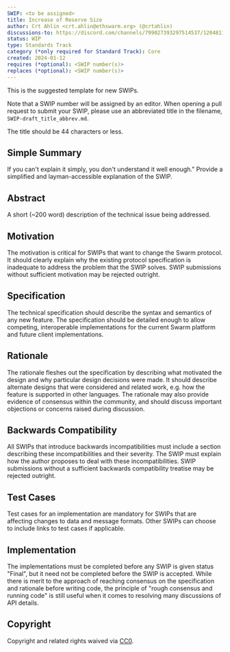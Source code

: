 ```yaml
---
SWIP: <to be assigned>
title: Increase of Reserve Size
author: Crt Ahlin <crt.ahlin@ethswarm.org> (@crtahlin)
discussions-to: https://discord.com/channels/799027393297514537/1204811309867204758
status: WIP
type: Standards Track
category (*only required for Standard Track): Core
created: 2024-01-12
requires (*optional): <SWIP number(s)>
replaces (*optional): <SWIP number(s)>
---
```


<!--You can leave these HTML comments in your merged SWIP and delete the visible duplicate text guides, they will not appear and may be helpful to refer to if you edit it again. This is the suggested template for new SWIPs. Note that a SWIP number will be assigned by an editor. When opening a pull request to submit your SWIP, please use an abbreviated title in the filename, `SWIP-draft_title_abbrev.md`. The title should be 44 characters or less.-->
This is the suggested template for new SWIPs.

Note that a SWIP number will be assigned by an editor. When opening a pull request to submit your SWIP, please use an abbreviated title in the filename, `SWIP-draft_title_abbrev.md`.

The title should be 44 characters or less.

## Simple Summary
<!--"If you can't explain it simply, you don't understand it well enough." Provide a simplified and layman-accessible explanation of the SWIP.-->
If you can't explain it simply, you don't understand it well enough." Provide a simplified and layman-accessible explanation of the SWIP.

## Abstract
<!--A short (~200 word) description of the technical issue being addressed.-->
A short (~200 word) description of the technical issue being addressed.

## Motivation
<!--The motivation is critical for SWIPs that want to change the Swarm protocol. It should clearly explain why the existing protocol specification is inadequate to address the problem that the SWIP solves. SWIP submissions without sufficient motivation may be rejected outright.-->
The motivation is critical for SWIPs that want to change the Swarm protocol. It should clearly explain why the existing protocol specification is inadequate to address the problem that the SWIP solves. SWIP submissions without sufficient motivation may be rejected outright.

## Specification
<!--The technical specification should describe the syntax and semantics of any new feature. The specification should be detailed enough to allow competing, interoperable implementations for the current Swarm platform and future client implementations.-->
The technical specification should describe the syntax and semantics of any new feature. The specification should be detailed enough to allow competing, interoperable implementations for the current Swarm platform and future client implementations.

## Rationale
<!--The rationale fleshes out the specification by describing what motivated the design and why particular design decisions were made. It should describe alternate designs that were considered and related work, e.g. how the feature is supported in other languages. The rationale may also provide evidence of consensus within the community, and should discuss important objections or concerns raised during discussion.-->
The rationale fleshes out the specification by describing what motivated the design and why particular design decisions were made. It should describe alternate designs that were considered and related work, e.g. how the feature is supported in other languages. The rationale may also provide evidence of consensus within the community, and should discuss important objections or concerns raised during discussion.

## Backwards Compatibility
<!--All SWIPs that introduce backwards incompatibilities must include a section describing these incompatibilities and their severity. The SWIP must explain how the author proposes to deal with these incompatibilities. SWIP submissions without a sufficient backwards compatibility treatise may be rejected outright.-->
All SWIPs that introduce backwards incompatibilities must include a section describing these incompatibilities and their severity. The SWIP must explain how the author proposes to deal with these incompatibilities. SWIP submissions without a sufficient backwards compatibility treatise may be rejected outright.

## Test Cases
<!--Test cases for an implementation are mandatory for SWIPs that are affecting changes to data and message formats. Other SWIPs can choose to include links to test cases if applicable.-->
Test cases for an implementation are mandatory for SWIPs that are affecting changes to data and message formats. Other SWIPs can choose to include links to test cases if applicable.

## Implementation
<!--The implementations must be completed before any SWIP is given status "Final", but it need not be completed before the SWIP is accepted. While there is merit to the approach of reaching consensus on the specification and rationale before writing code, the principle of "rough consensus and running code" is still useful when it comes to resolving many discussions of API details.-->
The implementations must be completed before any SWIP is given status "Final", but it need not be completed before the SWIP is accepted. While there is merit to the approach of reaching consensus on the specification and rationale before writing code, the principle of "rough consensus and running code" is still useful when it comes to resolving many discussions of API details.

## Copyright
Copyright and related rights waived via [CC0](https://creativecommons.org/publicdomain/zero/1.0/).
